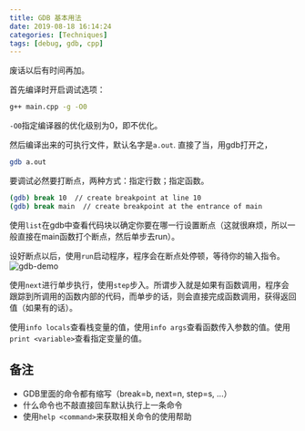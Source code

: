 ```yaml
---
title: GDB 基本用法
date: 2019-08-18 16:14:24
categories: [Techniques]
tags: [debug, gdb, cpp]
---
```


废话以后有时间再加。

首先编译时开启调试选项：
```bash
g++ main.cpp -g -O0
```
`-O0`指定编译器的优化级别为0，即不优化。

<!--more-->

然后编译出来的可执行文件，默认名字是`a.out`. 直接了当，用gdb打开之，
```bash
gdb a.out
```

要调试必然要打断点，两种方式：指定行数；指定函数。
```bash
(gdb) break 10  // create breakpoint at line 10
(gdb) break main  // create breakpoint at the entrance of main
```
使用`list`在gdb中查看代码块以确定你要在哪一行设置断点（这就很麻烦，所以一般直接在main函数打个断点，然后单步去run）。

设好断点以后，使用`run`启动程序，程序会在断点处停顿，等待你的输入指令。
![gdb-demo](gdb-demo.png)

使用`next`进行单步执行，使用`step`步入。所谓步入就是如果有函数调用，程序会跟踪到所调用的函数内部的代码，而单步的话，则会直接完成函数调用，获得返回值（如果有的话）。

使用`info locals`查看栈变量的值，使用`info args`查看函数传入参数的值。使用`print <variable>`查看指定变量的值。

## 备注

- GDB里面的命令都有缩写（break=b, next=n, step=s, ...）
- 什么命令也不敲直接回车默认执行上一条命令
- 使用`help <command>`来获取相关命令的使用帮助
